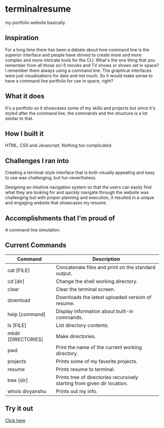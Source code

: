 # terminalresume

my portfolio website basically.

## Inspiration

For a long time there has been a debate about how command line is the superior interface and people have strived to create more and more complex and more intricate tools for the CLI. What's the one thing that you remember from all those sci-fi movies and TV shows or shows set in space? I remember them always using a command line. The graphical interfaces were just visualisations for data and not much. So it would make sense to have a command line portfolio for use in space, right?

## What it does

It's a portfolio so it showcases some of my skills and projects but since it's styled after the command line, the commands and the structure is a lot similar to that.

## How I built it

HTML, CSS and Javascript. Nothing too complicated.

## Challenges I ran into

Creating a terminal-style interface that is both visually appealing and easy to use was challenging, but fun nevertheless. 

Designing an intuitive navigation system so that the users can easily find what they are looking for and quickly navigate through the website was challenging but with proper planning and execution, it resulted in a unique and engaging website that showcases my resume.

## Accomplishments that I'm proud of

A command line simulation.


## Current Commands

Command | Description
------- | -----------
cat [FILE] | Concatenate files and print on the standard output.
cd [dir] | Change the shell working directory.
clear | Clear the terminal screen.
download | Downloads the latest uploaded version of resume.
help [command] | Display information about built-in commands.
ls [FILE] | List directory contents.
mkdir [DIRECTORIES] | Make directories.
pwd | Print the name of the current working directory.
projects | Prints some of my favorite projects.
resume | Prints resume to terminal.
tree [dir] | Prints tree of directories recursively starting from given dir location.
whois divyanshu | Prints out my info.

## Try it out 

[Click here](https://divyanshuverma-portfolio.web.app/)
